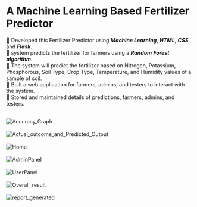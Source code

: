 # A Machine Learning Based Fertilizer Predictor
 
📌 Developed this Fertilizer Predictor using ___Machine Learning___, ___HTML___, ___CSS___ and ___Flask___.<br>
📌 system predicts the fertilizer for farmers using a ___Random___ ___Forest___ ___algorithm___.<br>
📌 The system will predict the fertilizer based on Nitrogen, Potassium, Phosphorous, Soil Type, Crop Type, Temperature, and Humidity values of a sample of soil.<br>
📌 Built a web application for farmers, admins, and testers to interact with the system.<br>
📌 Stored and maintained details of predictions, farmers, admins, and testers.<br><br>

![Accuracy_Graph](https://github.com/Shubhada249/A-Machine-Learning-Based-Fertilizer-Predictor/assets/84717400/0e7f4634-ea80-4503-8882-0cf76aac24bb)<br><br>
![Actual_outcome_and_Predicted_Output](https://github.com/Shubhada249/A-Machine-Learning-Based-Fertilizer-Predictor/assets/84717400/5add6990-febe-427a-baba-35daf4da5cd5)<br><br>
![Home](https://github.com/Shubhada249/A-Machine-Learning-Based-Fertilizer-Predictor/assets/84717400/c6e83722-1b54-47d4-8081-569c62ec88d8)<br><br>
![AdminPanel](https://github.com/Shubhada249/A-Machine-Learning-Based-Fertilizer-Predictor/assets/84717400/bd01c6b4-5667-4fbe-87dd-d2e702e82e1c)<br><br>
![UserPanel](https://github.com/Shubhada249/A-Machine-Learning-Based-Fertilizer-Predictor/assets/84717400/f6ed41c1-0165-4722-a0d0-d015e5fd2ff6)<br><br>
![Overall_result](https://github.com/Shubhada249/A-Machine-Learning-Based-Fertilizer-Predictor/assets/84717400/f5725dbc-d47e-49d1-b1b2-2a58d656f034)<br><br>
![report_generated](https://github.com/Shubhada249/A-Machine-Learning-Based-Fertilizer-Predictor/assets/84717400/5930a951-27ec-4a35-9d8a-bb66e7967e9a)<br><br>

